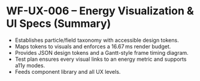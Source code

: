 # WF-UX-006 – Energy Visualization & UI Specs (Summary)

- Establishes particle/field taxonomy with accessible design tokens.
- Maps tokens to visuals and enforces a 16.67 ms render budget.
- Provides JSON design tokens and a Gantt-style frame timing diagram.
- Test plan ensures every visual links to an energy metric and supports a11y modes.
- Feeds component library and all UX levels.

